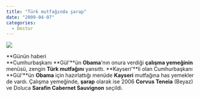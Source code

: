 ```yaml
---
title: "Türk mutfağında şarap"
date: "2009-04-07"
categories: 
  - Destur
---
```


![](/uploads/image/sarap1.jpg)

**Günün haberi  
**Cumhurbaşkanı **Gül'**ün **Obama**'nın onura verdiği **çalışma yemeğinin** menüsü, zengin **Türk mutfağını** yansıttı. **Kayseri'**li olan Cumhurbaşkanı **Gül'**ün **Obama** için hazırlattığı menüde **Kayseri** mutfağına has yemekler de vardı. Çalışma yemeğinde, **şarap** olarak ise 2006 **Corvus Teneia** (Beyaz) ve Doluca **Sarafin Cabernet Sauvignon** seçildi.
